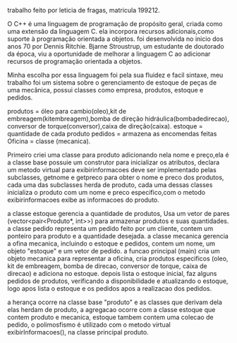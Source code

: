 trabalho feito por leticia de fragas, matricula 199212.

O C++ é uma linguagem de programação de propósito geral, criada como uma extensão da linguagem C.
ela incorpora recursos adicionais,como suporte à programação orientada a objetos.
foi desenvolvida no inicio dos anos 70 por Dennis Ritchie. Bjarne Stroustrup, um estudante de doutorado da época, viu a oportunidade de melhorar a linguagem C ao adicionar recursos de programação orientada a objetos.

Minha escolha por essa linguagem foi pela sua fluidez e facil sintaxe, meu trabalho foi um sistema sobre o gerenciamento de estoque de peças de uma mecânica, possui classes como empresa, produtos, estoque e pedidos.

produtos = óleo para cambio(oleo),kit de embreagem(kitembreagem),bomba de direção hidráulica(bombadedirecao),
conversor de torque(conversor),caixa de direção(caixa).
estoque = quantidade de cada produto 
pedidos = armazena as encomendas feitas 
Oficina = classe (mecanica).

Primeiro criei uma classe para produto adicionando nela nome e preço,ela é a classe base
possuie um construtor para inicializar os atributos, declara um metodo virtual para exibirinformacoes
deve ser implementado pelas subclasses, getnome e getpreco para obter o nome e preco dos produtos,
cada uma das subclasses herda de produto, cada uma dessas classes inicializa o produto com um nome e 
preco especifico,com o metodo exibirinformacoes exibe as informacoes do produto.

a classe estoque gerencia a quantidade de produtos, Usa um vetor de pares (vector<pair<Produto*, int>>) para armazenar produtos e suas quantidades.
a classe pedido representa um pedido feito por um cliente, contem um ponteiro para produto e a quantidade desejada.
a classe mecanica gerencia a ofina mecanica, incluindo o estoque e pedidos, contem um nome, um objeto "estoque" e um vetor de pedido.
a funcao principal (main) cria um objeto mecanica para representar a oficina, cria produtos especificos 
(oleo, kit de embreagem, bomba de direcao, conversor de torque, caixa de direcao) e adiciona no estoque.
depois lista o estoque inicial, faz alguns pedidos de produtos, verificando a disponibilidade e atualizando o estoque, logo apos lista o estoque e os pedidos apos a realizacao dos pedidos.

a herança ocorre na classe base "produto" e as classes que derivam dela elas herdam de produto,
a agregacao ocorre com a classe estoque que contem produto e mecanica, estoque tambem contem uma colecao de pedido, o polimosfismo é utilizado com o metodo virtual exibirInformacoes(), na classe principal produto.


